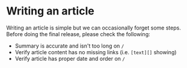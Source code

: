 # Writing an article
Writing an article is simple but we can occasionally forget some steps. Before doing the final release, please check the following:

- Summary is accurate and isn't too long on `/`
- Verify article content has no missing links (i.e. `[text][]` showing)
- Verify article has proper date and order on `/`
